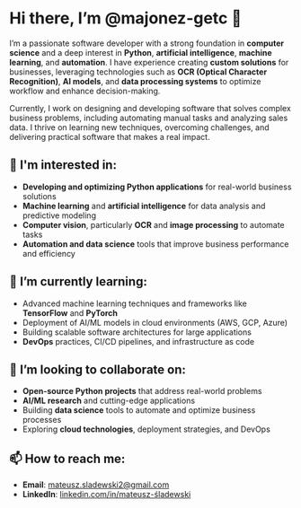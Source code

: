 # Hi there, I’m @majonez-getc 👋

I’m a passionate software developer with a strong foundation in **computer science** and a deep interest in **Python**, **artificial intelligence**, **machine learning**, and **automation**. I have experience creating **custom solutions** for businesses, leveraging technologies such as **OCR (Optical Character Recognition)**, **AI models**, and **data processing systems** to optimize workflow and enhance decision-making.

Currently, I work on designing and developing software that solves complex business problems, including automating manual tasks and analyzing sales data. I thrive on learning new techniques, overcoming challenges, and delivering practical software that makes a real impact.

## 👀 I'm interested in:
- **Developing and optimizing Python applications** for real-world business solutions
- **Machine learning** and **artificial intelligence** for data analysis and predictive modeling
- **Computer vision**, particularly **OCR** and **image processing** to automate tasks
- **Automation and data science** tools that improve business performance and efficiency

## 🌱 I’m currently learning:
- Advanced machine learning techniques and frameworks like **TensorFlow** and **PyTorch**
- Deployment of AI/ML models in cloud environments (AWS, GCP, Azure)
- Building scalable software architectures for large applications
- **DevOps** practices, CI/CD pipelines, and infrastructure as code

## 💞️ I’m looking to collaborate on:
- **Open-source Python projects** that address real-world problems
- **AI/ML research** and cutting-edge applications
- Building **data science** tools to automate and optimize business processes
- Exploring **cloud technologies**, deployment strategies, and DevOps

## 📫 How to reach me:
- **Email**: [mateusz.sladewski2@gmail.com](mailto:mateusz.sladewski2@gmail.com)
- **LinkedIn**: [linkedin.com/in/mateusz-śladewski](https://www.linkedin.com/in/mateusz-%C5%9Bladewski-566700327/)

